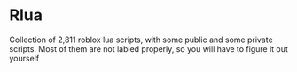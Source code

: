 # Rlua

Collection of 2,811 roblox lua scripts, with some public and some private scripts.
Most of them are not labled properly, so you will have to figure it out yourself
